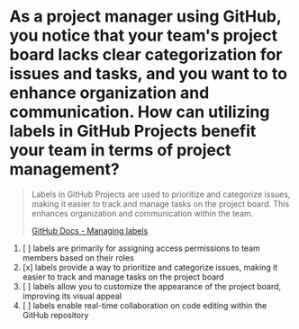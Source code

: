 # As a project manager using GitHub, you notice that your team's project board lacks clear categorization for issues and tasks, and you want to to enhance organization and communication. How can utilizing labels in GitHub Projects benefit your team in terms of project management?

> Labels in GitHub Projects are used to prioritize and categorize issues, making it easier to track and manage tasks on the project board. This enhances organization and communication within the team.
> 
> [GitHub Docs - Managing labels](https://docs.github.com/en/issues/using-labels-and-milestones-to-track-work/managing-labels)

1. [ ] labels are primarily for assigning access permissions to team members based on their roles
1. [x] labels provide a way to prioritize and categorize issues, making it easier to track and manage tasks on the project board
1. [ ] labels allow you to customize the appearance of the project board, improving its visual appeal
1. [ ] labels enable real-time collaboration on code editing within the GitHub repository